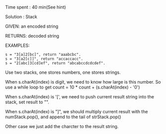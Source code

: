Time spent : 40 min(See hint)

Solution : Stack

GIVEN: an encoded string

RETURNS: decoded string

EXAMPLES:

```
s = "3[a]2[bc]", return "aaabcbc".
s = "3[a2[c]]", return "accaccacc".
s = "2[abc]3[cd]ef", return "abcabccdcdcdef".
```

Use two stacks, one stores numbers, one stores strings.

When s.charAt(index) is digit, we need to know how large is this number. So use a while loop to get count = 10 * count + (s.charAt(index) - '0')

When s.charAt(index) is '[', we need to push current result string into the stack, set result to "".

When s.charAt(index) is "]", we should multiply current result with the numStack.pop(), and append to the tail of strStack.pop()

Other case we just add the charcter to the result string.